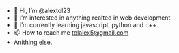 - 👋 Hi, I’m @alextol23
- 👀 I’m interested in anything realted in web development.
- 🌱 I’m currently learning javascript, python and c++.
- 📫 How to reach me tolalex5@gmail.com
-  Anithing else.
<!---
alextol23/alextol23 is a ✨ special ✨ repository because its `README.md` (this file) appears on your GitHub profile.
You can click the Preview link to take a look at your changes.
--->
